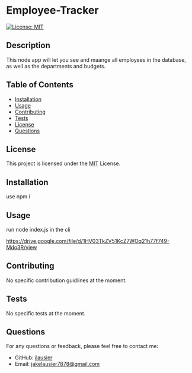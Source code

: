 # Employee-Tracker
  [![License: MIT](https://img.shields.io/badge/License-MIT-yellow.svg)](https://opensource.org/licenses/MIT)

  ## Description
  This node app will let you see and maange all employees in the database, as well as the departments and budgets.
  
  ## Table of Contents
  - [Installation](#installation)
  - [Usage](#usage)
  - [Contributing](#contributing)
  - [Tests](#tests)
  - [License](#license)
  - [Questions](#questions)
  ## License

This project is licensed under the [MIT](https://opensource.org/licenses/MIT) License.
  
  ## Installation
  use npm i
  
  ## Usage
  run node index.js in the cli

  https://drive.google.com/file/d/1HV03TkZV51KcZ7WOq21h77f749-Mdo3R/view
  
  ## Contributing
  No specific contribution guidlines at the moment.
  
  ## Tests
  No specific tests at the moment.
  
  ## Questions
  For any questions or feedback, please feel free to contact me:
  - GitHub: [jlausier](https://github.com/jlausier)
  - Email: jakelausier7878@gmail.com
  